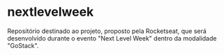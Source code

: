 # nextlevelweek
Repositório destinado ao projeto, proposto pela Rocketseat, que será desenvolvido durante o evento "Next Level Week" dentro da modalidade "GoStack".
